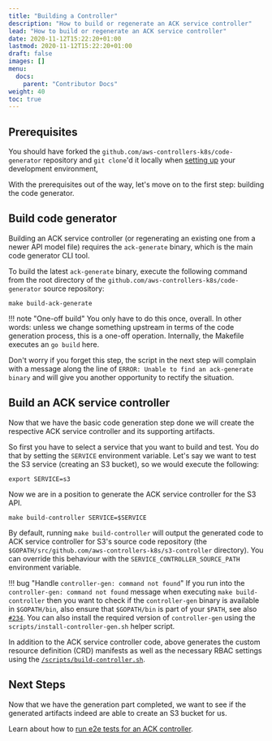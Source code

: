 ```yaml
---
title: "Building a Controller"
description: "How to build or regenerate an ACK service controller"
lead: "How to build or regenerate an ACK service controller"
date: 2020-11-12T15:22:20+01:00
lastmod: 2020-11-12T15:22:20+01:00
draft: false
images: []
menu: 
  docs:
    parent: "Contributor Docs"
weight: 40
toc: true
---
```


## Prerequisites

You should have forked the `github.com/aws-controllers-k8s/code-generator`
repository and `git clone`'d it locally when [setting up](../setup) your
development environment,

With the prerequisites out of the way, let's move on to the first step:
building the code generator.

## Build code generator

Building an ACK service controller (or regenerating an existing one from a
newer API model file) requires the `ack-generate` binary, which is the main
code generator CLI tool.

To build the latest `ack-generate` binary, execute the following command from
the root directory of the `github.com/aws-controllers-k8s/code-generator`
source repository:

```
make build-ack-generate
```

!!! note "One-off build"
    You only have to do this once, overall. In other words: unless we change
    something upstream in terms of the code generation process, this is
    a one-off operation. Internally, the Makefile executes an `go build` here.

Don't worry if you forget this step, the script in the next step will complain
with a message along the line of `ERROR: Unable to find an ack-generate binary`
and will give you another opportunity to rectify the situation.

## Build an ACK service controller

Now that we have the basic code generation step done we will create the
respective ACK service controller and its supporting artifacts.

So first you have to select a service that you want to build and test.
You do that by setting the `SERVICE` environment variable. Let's say we want
to test the S3 service (creating an S3 bucket), so we would execute the
following:

```
export SERVICE=s3
```

Now we are in a position to generate the ACK service controller for the S3 API.

```
make build-controller SERVICE=$SERVICE
```

By default, running `make build-controller` will output the generated code to
ACK service controller for S3's source code repository (the
`$GOPATH/src/github.com/aws-controllers-k8s/s3-controller` directory). You can
override this behaviour with the `SERVICE_CONTROLLER_SOURCE_PATH` environment
variable.

!!! bug "Handle `controller-gen: command not found`"
    If you run into the `controller-gen: command not found` message when
    executing `make build-controller` then you want to check if the
    `controller-gen` binary is available in `$GOPATH/bin`, also ensure that `$GOPATH/bin` is part of your `$PATH`, see also
    [`#234`](https://github.com/aws/aws-controllers-k8s/issues/234).
    You can also install the required version of `controller-gen` using the
    `scripts/install-controller-gen.sh` helper script.

In addition to the ACK service controller code, above generates the
custom resource definition (CRD) manifests as well as the necessary RBAC
settings using the [`/scripts/build-controller.sh`][bc-script].

[bc-script]: https://github.com/aws-controllers-k8s/code-generator/blob/main/scripts/build-controller.sh

## Next Steps

Now that we have the generation part completed, we want to see if the
generated artifacts indeed are able to create an S3 bucket for us.

Learn about how to [run e2e tests for an ACK controller](../testing).
